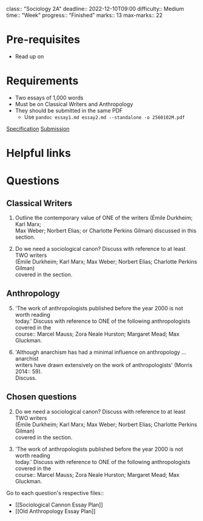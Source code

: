 class:: "Sociology 2A"
deadline:: 2022-12-10T09:00
difficulty:: Medium
time:: "Week"
progress:: "Finished"
marks:: 13
max-marks:: 22

# Pre-requisites
- Read up on 

# Requirements
- Two essays of 1,000 words
- Must be on Classical Writers and Anthropology
- They should be submitted in the same PDF
	- Use `pandoc essay1.md essay2.md --standalone -o 2560102M.pdf`

[Specification](https:://moodle.gla.ac.uk/pluginfile.php/6144155/mod_resource/content/4/Sociology%202A%20December%20Exam%20Paper.pdf)
[Submission](https:://moodle.gla.ac.uk/course/view.php?id=35436#section-5)

# Helpful links

# Questions
## Classical Writers
1. Outline the contemporary value of ONE of the writers (Émile Durkheim; Karl Marx;  
Max Weber; Norbert Elias; or Charlotte Perkins Gilman) discussed in this section.  

2. Do we need a sociological canon? Discuss with reference to at least TWO writers  
(Émile Durkheim; Karl Marx; Max Weber; Norbert Elias; Charlotte Perkins Gilman)  
covered in the section.

## Anthropology
5. 'The work of anthropologists published before the year 2000 is not worth reading  
today.' Discuss with reference to ONE of the following anthropologists covered in the  
course:: Marcel Mauss; Zora Neale Hurston; Margaret Mead; Max Gluckman.  

6. 'Although anarchism has had a minimal influence on anthropology ... anarchist  
writers have drawn extensively on the work of anthropologists' (Morris 2014:: 59).  
Discuss.

## Chosen questions
2. Do we need a sociological canon? Discuss with reference to at least TWO writers  
(Émile Durkheim; Karl Marx; Max Weber; Norbert Elias; Charlotte Perkins Gilman)  
covered in the section.

5. 'The work of anthropologists published before the year 2000 is not worth reading  
today.' Discuss with reference to ONE of the following anthropologists covered in the  
course:: Marcel Mauss; Zora Neale Hurston; Margaret Mead; Max Gluckman.  

Go to each question's respective files::
- [[Sociological Cannon Essay Plan]]
- [[Old Anthropology Essay Plan]]